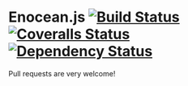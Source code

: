 # Enocean.js [![Build Status][travis-image]][travis-url] [![Coveralls Status][coveralls-image]][coveralls-url] [![Dependency Status][daviddm-url]][daviddm-image]

Pull requests are very welcome!

[npm-url]: https://npmjs.org/package/enocean
[npm-image]: https://badge.fury.io/gh/iUtvikler%2FEnocean.js.png
[travis-url]: https://travis-ci.org/iUtvikler/Enocean.js
[travis-image]: https://travis-ci.org/iUtvikler/Enocean.js.png?branch=rewrite
[coveralls-url]: https://coveralls.io/r/iUtvikler/Enocean.js
[coveralls-image]: https://coveralls.io/repos/iUtvikler/Enocean.js/badge.png
[depstat-url]: https://david-dm.org/iUtvikler/Enocean.js
[depstat-image]: https://david-dm.org/iUtvikler/Enocean.js.png
[daviddm-url]: https://david-dm.org/iUtvikler/Enocean.js.png?theme=shields.io
[daviddm-image]: https://david-dm.org/iUtvikler/Enocean.js
